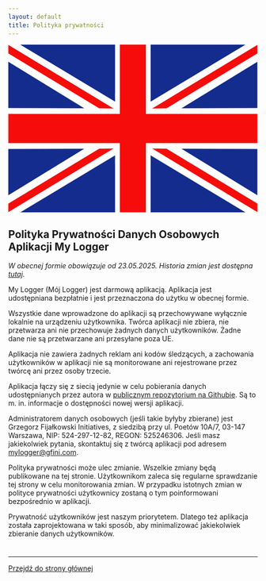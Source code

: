 ```yaml
---
layout: default
title: Polityka prywatności
---
```

<div class="language-bar">
    <a href="/en/privacy-policy">
        <img src="/img/flags/en.png" alt="english" class="flag" />
    </a>
</div>

## Polityka Prywatności Danych Osobowych Aplikacji My Logger

*W obecnej formie obowiązuje od 23.05.2025. Historia zmian jest dostępna [tutaj](https://github.com/gfini/my-logger/commits/main/polityka-prywatnosci.md).*

My Logger (Mój Logger) jest darmową aplikacją. Aplikacja jest udostępniana bezpłatnie i jest przeznaczona do użytku w obecnej formie.

Wszystkie dane wprowadzone do aplikacji są przechowywane wyłącznie lokalnie na urządzeniu użytkownika. Twórca aplikacji nie zbiera, nie przetwarza ani nie przechowuje żadnych danych użytkowników. Żadne dane nie są przetwarzane ani przesyłane poza UE.

Aplikacja nie zawiera żadnych reklam ani kodów śledzących, a zachowania użytkowników w aplikacji nie są monitorowane ani rejestrowane przez twórcę ani przez osoby trzecie.

Aplikacja łączy się z siecią jedynie w celu pobierania danych udostępnianych przez autora w [publicznym repozytorium na Githubie](https://github.com/gfini/my-logger). Są to m. in. informacje o dostępności nowej wersji aplikacji.

Administratorem danych osobowych (jeśli takie byłyby zbierane) jest Grzegorz Fijałkowski Initiatives, z siedzibą przy ul. Poetów 10A/7, 03-147 Warszawa, NIP: 524-297-12-82, REGON: 525246306. Jeśli masz jakiekolwiek pytania, skontaktuj się z twórcą aplikacji pod adresem mylogger@gfini.com.

Polityka prywatności może ulec zmianie. Wszelkie zmiany będą publikowane na tej stronie. Użytkownikom zaleca się regularne sprawdzanie tej strony w celu monitorowania zmian. W przypadku istotnych zmian w polityce prywatności użytkownicy zostaną o tym poinformowani bezpośrednio w aplikacji.

Prywatność użytkowników jest naszym priorytetem. Dlatego też aplikacja została zaprojektowana w taki sposób, aby minimalizować jakiekolwiek zbieranie danych użytkowników.

<div style="height: 10px;"></div>

---
<a href="/">Przejdź do strony głównej</a>